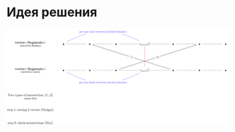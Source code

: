 # Идея решения
![Иллюстрация к проекту](https://github.com/GiBBS-Matvey/Source-cpp/raw/master/Intersecting_segments/Images/solution_idea.png)

